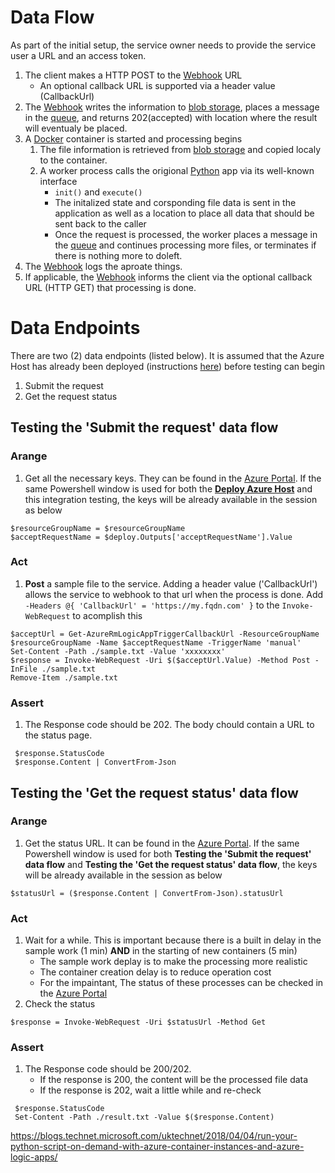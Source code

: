 # Data Flow

As part of the initial setup, the service owner needs to provide the service user a URL and an access token.

1. The client makes a HTTP POST to the [Webhook][webhook] URL
   * An optional callback URL is supported via a header value (CallbackUrl)
2. The [Webhook][webhook] writes the information to [blob storage][blob], places a message in the [queue][queue], and returns 202(accepted) with location where the result will eventualy be placed.
3. A [Docker](https://docs.docker.com/get-started/) container is started and processing begins
    1. The file information is retrieved from [blob storage][blob] and copied localy to the container.
	2. A worker process calls the origional [Python](https://docs.python.org/3/) app via its well-known interface
	   * `init()` and `execute()`
	   * The initalized state and corsponding file data is sent in the application as well as a location to place all data that should be sent back to the caller
	   * Once the request is processed, the worker places a message in the [queue][queue] and continues processing more files, or terminates if there is nothing more to doleft.
4. The [Webhook][webhook] logs the aproate things.
5. If applicable, the [Webhook][webhook] informs the client via the optional callback URL (HTTP GET) that processing is done.

# Data Endpoints

There are two (2) data endpoints (listed below).
It is assumed that the Azure Host has already been deployed (instructions [here][deploy]) before testing can begin

1. Submit the request
2. Get the request status

## Testing the 'Submit the request' data flow

### Arange

1. Get all the necessary keys.
   They can be found in the [Azure Portal](https://portal.azure.com).
   If the same Powershell window is used for both the [**Deploy Azure Host**][deploy] and this integration testing, the keys will be already available in the session as below
```{posh}
$resourceGroupName = $resourceGroupName
$acceptRequestName = $deploy.Outputs['acceptRequestName'].Value
```

### Act

1. **Post** a sample file to the service.
   Adding a header value ('CallbackUrl') allows the service to webhook to that url when the process is done.
   Add `-Headers @{ 'CallbackUrl' = 'https://my.fqdn.com' }` to the `Invoke-WebRequest` to acomplish this
```{posh}
$acceptUrl = Get-AzureRmLogicAppTriggerCallbackUrl -ResourceGroupName $resourceGroupName -Name $acceptRequestName -TriggerName 'manual'
Set-Content -Path ./sample.txt -Value 'xxxxxxxx'
$response = Invoke-WebRequest -Uri $($acceptUrl.Value) -Method Post -InFile ./sample.txt
Remove-Item ./sample.txt
```

### Assert

1. The Response code should be 202.
   The body chould contain a URL to the status page.
```{shell}
 $response.StatusCode
 $response.Content | ConvertFrom-Json
```

## Testing the 'Get the request status' data flow

### Arange

1. Get the status URL.
   It can be found in the [Azure Portal][portal].
   If the same Powershell window is used for both **Testing the 'Submit the request' data flow** and **Testing the 'Get the request status' data flow**, the keys will be already available in the session as below
```{posh}
$statusUrl = ($response.Content | ConvertFrom-Json).statusUrl
```

### Act
1. Wait for a while.
   This is important because there is a built in delay in the sample work (1 min) **AND** in the starting of new containers (5 min)
   * The sample work deplay is to make the processing more realistic
   * The container creation delay is to reduce operation cost
   * For the impaintant, The status of these processes can be checked in the [Azure Portal][portal] 
2. Check the status
```{shell}
$response = Invoke-WebRequest -Uri $statusUrl -Method Get
```
### Assert

1. The Response code should be 200/202.
   * If the response is 200, the content will be the processed file data
   * If the response is 202, wait a little while and re-check
```{shell}
 $response.StatusCode
 Set-Content -Path ./result.txt -Value $($response.Content)
```

[blob]: https://azure.microsoft.com/en-us/services/storage/blobs
[deploy]: ./Deploy.md
[portal]: https://portal.azure.com
[queue]: https://azure.microsoft.com/en-us/services/storage/queues/
[storage]: https://docs.microsoft.com/en-us/azure/storage/
[webhook]: https://en.wikipedia.org/wiki/Webhook



https://blogs.technet.microsoft.com/uktechnet/2018/04/04/run-your-python-script-on-demand-with-azure-container-instances-and-azure-logic-apps/